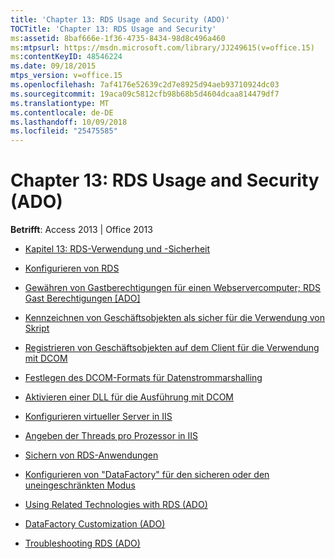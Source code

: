 ```yaml
---
title: 'Chapter 13: RDS Usage and Security (ADO)'
TOCTitle: 'Chapter 13: RDS Usage and Security'
ms:assetid: 8baf666e-1f36-4735-8434-98d8c496a460
ms:mtpsurl: https://msdn.microsoft.com/library/JJ249615(v=office.15)
ms:contentKeyID: 48546224
ms.date: 09/18/2015
mtps_version: v=office.15
ms.openlocfilehash: 7af4176e52639c2d7e8925d94aeb93710924dc03
ms.sourcegitcommit: 19aca09c5812cfb98b68b5d4604dcaa814479df7
ms.translationtype: MT
ms.contentlocale: de-DE
ms.lasthandoff: 10/09/2018
ms.locfileid: "25475585"
---
```

# <a name="chapter-13-rds-usage-and-security-ado"></a>Chapter 13: RDS Usage and Security (ADO)


**Betrifft**: Access 2013 | Office 2013



  - [Kapitel 13: RDS-Verwendung und -Sicherheit](chapter-13-rds-usage-and-security.md)

  - [Konfigurieren von RDS](configuring-rds.md)

  - [Gewähren von Gastberechtigungen für einen Webservercomputer; RDS Gast Berechtigungen \[ADO\]](granting-guest-privileges-to-a-web-server-computer;-rds-guest-privileges.md)

  - [Kennzeichnen von Geschäftsobjekten als sicher für die Verwendung von Skript](marking-business-objects-as-safe-for-scripting.md)

  - [Registrieren von Geschäftsobjekten auf dem Client für die Verwendung mit DCOM](registering-business-objects-on-the-client-for-use-with-dcom.md)

  - [Festlegen des DCOM-Formats für Datenstrommarshalling](setting-dcom-stream-marshaling-format.md)

  - [Aktivieren einer DLL für die Ausführung mit DCOM](enabling-a-dll-to-run-on-dcom.md)

  - [Konfigurieren virtueller Server in IIS](configuring-virtual-servers-on-iis.md)

  - [Angeben der Threads pro Prozessor in IIS](specifying-threads-per-processor-on-iis.md)

  - [Sichern von RDS-Anwendungen](securing-rds-applications.md)

  - [Konfigurieren von "DataFactory" für den sicheren oder den uneingeschränkten Modus](configuring-datafactory-for-safe-or-unrestricted-modes.md)

  - [Using Related Technologies with RDS (ADO)](using-related-technologies-with-rds-ado.md)

  - [DataFactory Customization (ADO)](datafactory-customization-ado.md)

  - [Troubleshooting RDS (ADO)](troubleshooting-rds-ado.md)

